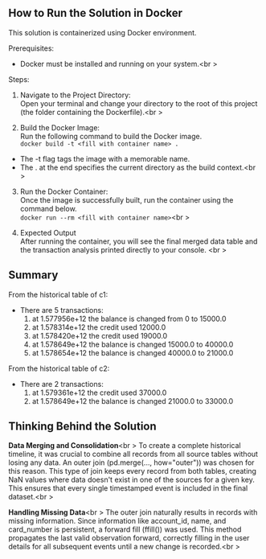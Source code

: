 
## **How to Run the Solution in Docker**
This solution is containerized using Docker environment.

Prerequisites:<br />
- Docker must be installed and running on your system.<br \>

Steps:<br />
1. Navigate to the Project Directory:<br />
   Open your terminal and change your directory to the root of this project (the folder containing the Dockerfile).<br \>

2. Build the Docker Image:<br />
Run the following command to build the Docker image.<br />
```docker build -t <fill with container name> .```<br />
- The -t flag tags the image with a memorable name.<br />
- The . at the end specifies the current directory as the build context.<br \>

3. Run the Docker Container:<br />
Once the image is successfully built, run the container using the command below.<br />
```docker run --rm <fill with container name>```<br \>

4. Expected Output<br />
After running the container, you will see the final merged data table and the transaction analysis printed directly to your console. <br \>

## **Summary**
From the historical table of c1:<br />
   - There are 5 transactions:<br />
      1. at 1.577956e+12  the balance is changed from 0 to 15000.0<br />
      2. at 1.578314e+12  the credit used 12000.0<br />
      3. at 1.578420e+12  the credit used 19000.0<br />
      4. at 1.578649e+12  the balance is changed 15000.0 to 40000.0<br />
      5. at 1.578654e+12  the balance is changed 40000.0 to 21000.0<br />


From the historical table of c2:<br />
   - There are 2 transactions:<br />
      1. at 1.579361e+12  the credit used 37000.0<br />
      2. at 1.578649e+12  the balance is changed 21000.0 to 33000.0<br />

## **Thinking Behind the Solution**
**Data Merging and Consolidation**<br \>
To create a complete historical timeline, it was crucial to combine all records from all source tables without losing any data. An outer join (pd.merge(..., how="outer")) was chosen for this reason. This type of join keeps every record from both tables, creating NaN values where data doesn't exist in one of the sources for a given key. This ensures that every single timestamped event is included in the final dataset.<br \>

**Handling Missing Data**<br \>
The outer join naturally results in records with missing information. Since information like account_id, name, and card_number is persistent, a forward fill (ffill()) was used. This method propagates the last valid observation forward, correctly filling in the user details for all subsequent events until a new change is recorded.<br \>